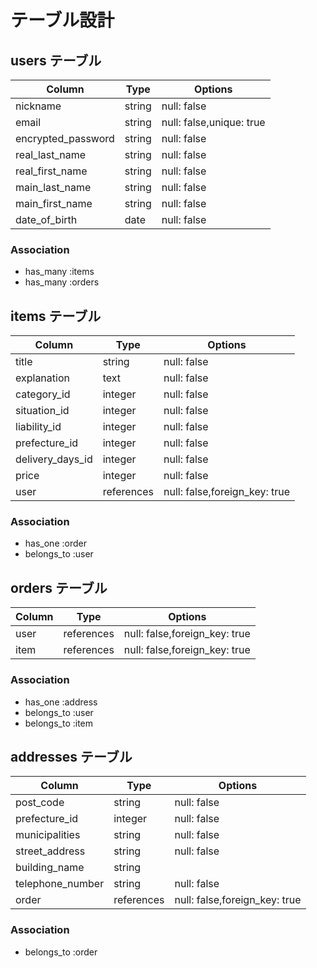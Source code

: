 # テーブル設計

## users テーブル

| Column             | Type   | Options                 |
| ------------------ | ------ | -----------             |
| nickname           | string | null: false             |
| email              | string | null: false,unique: true |
| encrypted_password | string | null: false             |
| real_last_name     | string | null: false             |
| real_first_name    | string | null: false             |
| main_last_name     | string | null: false             |
| main_first_name    | string | null: false             |
| date_of_birth      | date   | null: false             |



### Association

- has_many :items
- has_many :orders



## items テーブル

| Column            | Type         | Options                          |
| ------            | ------       | -----------                      |
| title             | string       | null: false                      |
| explanation       | text         | null: false                      |
| category_id       | integer      | null: false                      |
| situation_id      | integer      | null: false                      |
| liability_id      | integer      | null: false                      |
| prefecture_id     | integer      | null: false                      |
| delivery_days_id  | integer      | null: false                      |
| price             | integer      | null: false                      |
| user              | references   | null: false,foreign_key: true    |



### Association

- has_one :order
- belongs_to :user



## orders テーブル

| Column      | Type       | Options                                  |
| -------     | ---------- | ------------------------------           |
| user        | references | null: false,foreign_key: true            |
| item        | references | null: false,foreign_key: true            |

### Association

- has_one :address
- belongs_to :user
- belongs_to :item



## addresses テーブル

| Column            | Type         | Options                        |
| ------            | ------       | -----------                    |
| post_code         | string       | null: false                    |
| prefecture_id     | integer      | null: false                    |
| municipalities    | string       | null: false                    |
| street_address    | string       | null: false                    |
| building_name     | string       |                                |
| telephone_number  | string       | null: false                    |
| order               | references   | null: false,foreign_key: true  |



### Association

- belongs_to :order